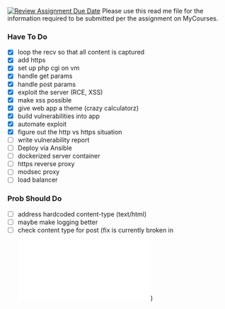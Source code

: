 [![Review Assignment Due Date](https://classroom.github.com/assets/deadline-readme-button-24ddc0f5d75046c5622901739e7c5dd533143b0c8e959d652212380cedb1ea36.svg)](https://classroom.github.com/a/sTwDFqBw)
Please use this read me file for the information required to be submitted per the assignment on MyCourses.


### Have To Do
- [x] loop the recv so that all content is captured
- [x] add https
- [x] set up php cgi on vm
- [x] handle get params
- [x] handle post params
- [x] exploit the server (RCE, XSS)
- [x] make xss possible
- [x] give web app a theme (crazy calculatorz)
- [x] build vulnerabilities into app
- [x] automate exploit
- [x] figure out the http vs https situation
- [ ] write vulnerability report
- [ ] Deploy via Ansible
- [ ] dockerized server container
- [ ] https reverse proxy
- [ ] modsec proxy
- [ ] load balancer

### Prob Should Do
- [ ] address hardcoded content-type (text/html)
- [ ] maybe make logging better
- [ ] check content type for post (fix is currently broken in ![parser_1.py](./code/src/parser_1.py))